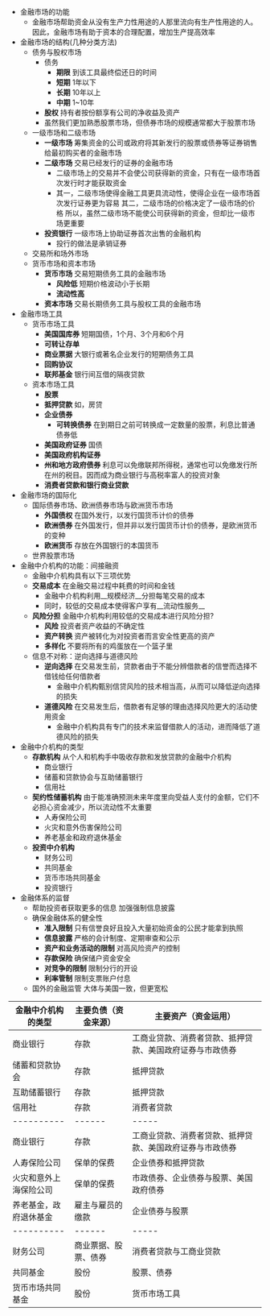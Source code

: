 * 金融市场的功能
  - 金融市场帮助资金从没有生产力性用途的人那里流向有生产性用途的人。因此，金融市场有助于资本的合理配置，增加生产提高效率
* 金融市场的结构(几种分类方法)
  * 债务与股权市场
    * 债务
      * __期限__ 到该工具最终偿还日的时间
      * __短期__ 1年以下
      * __长期__ 10年以上
      * __中期__ 1~10年
    * __股权__ 持有者按份额享有公司的净收益及资产
    - 虽然我们更加熟悉股票市场，但债券市场的规模通常都大于股票市场
  * 一级市场和二级市场
    * __一级市场__ 筹集资金的公司或政府将其新发行的股票或债券等证券销售给最初购买者的金融市场
    * __二级市场__ 交易已经发行的证券的金融市场
      - 二级市场上的交易并不会使公司获得新的资金，只有在一级市场首次发行时才能获取资金
      - 其一，二级市场使得金融工具更具流动性，使得企业在一级市场首次发行证券更为容易
        其二，二级市场的价格决定了一级市场的价格
        所以，虽然二级市场不能使公司获得新的资金，但却比一级市场更重要
    * __投资银行__ 一级市场上协助证券首次出售的金融机构
      - 投行的做法是承销证券
  * 交易所和场外市场
  * 货币市场和资本市场
    * __货币市场__ 交易短期债务工具的金融市场
      * __风险低__ 短期价格波动小于长期
      * __流动性高__
    * __资本市场__ 交易长期债务工具与股权工具的金融市场
* 金融市场工具
  * 货币市场工具
    * __美国国库券__ 短期国债，1个月、3个月和6个月
    * __可转让存单__
    * __商业票据__ 大银行或著名企业发行的短期债务工具
    * __回购协议__
    * __联邦基金__ 银行间互借的隔夜贷款
  * 资本市场工具
    * __股票__
    * __抵押贷款__ 如，房贷
    * __企业债券__
      * __可转换债券__ 在到期日之前可转换成一定数量的股票，利息比普通债券低
    * __美国政府证券__ 国债
    * __美国政府机构证券__
    * __州和地方政府债券__ 利息可以免缴联邦所得税，通常也可以免缴发行所在州的税目。因而成为商业银行与高税率富人的投资对象
    * __消费者贷款和银行商业贷款__
* 金融市场的国际化
  * 国际债券市场、欧洲债券市场与欧洲货币市场
    * __外国债权__ 在国外发行，以发行国货币计价的债券
    * __欧洲债券__ 在外国发行，但并非以发行国货币计价的债券，是欧洲货币的变种
    * __欧洲货币__ 存放在外国银行的本国货币
  * 世界股票市场
* 金融中介机构的功能：间接融资
  - 金融中介机构具有以下三项优势
  * __交易成本__ 在金融交易过程中耗费的时间和金钱
    - 金融中介机构利用__规模经济__分担每笔交易的成本
    - 同时，较低的交易成本使得客户享有__流动性服务__
  * __风险分担__ 金融中介机构利用较低的交易成本进行风险分担?
    * __风险__ 投资者资产收益的不确定性
    * __资产转换__ 资产被转化为对投资者而言安全性更高的资产
    * __多样化__ 不要将所有的鸡蛋放在一个篮子里
  * 信息不对称：逆向选择与道德风险
    * __逆向选择__ 在交易发生前，贷款者由于不能分辨借款者的信誉而选择不借钱给任何借款者
      - 金融中介机构甄别信贷风险的技术相当高，从而可以降低逆向选择的损失
    * __道德风险__ 在交易发生后，借款者有足够的理由选择风险更大的活动使用资金
      - 金融中介机构具有专门的技术来监督借款人的活动，进而降低了道德风险的损失
* 金融中介机构的类型
  * __存款机构__ 从个人和机构手中吸收存款和发放贷款的金融中介机构
    * 商业银行
    * 储蓄和贷款协会与互助储蓄银行
    * 信用社
  * __契约性储蓄机构__ 由于能准确预测未来年度里向受益人支付的金额，它们不必担心资金减少，所以流动性不太重要
    * 人寿保险公司
    * 火灾和意外伤害保险公司
    * 养老基金和政府退休基金
  * __投资中介机构__
    * 财务公司
    * 共同基金
    * 货币市场共同基金
    * 投资银行
* 金融体系的监督
  * 帮助投资者获取更多的信息 加强强制信息披露
  * 确保金融体系的健全性
    * __准入限制__ 只有信誉良好且投入大量初始资金的公民才能拿到执照
    * __信息披露__ 严格的会计制度、定期审查和公示
    * __资产和业务活动的限制__ 对高风险资产的控制
    * __存款保险__ 确保储户资金安全
    * __对竞争的限制__ 限制分行的开设
    * __利率管制__ 限制支票账户付息
  * 国外的金融监管 大体与美国一致，但更宽松


| 金融中介机构的类型     | 主要负债（资金来源） | 主要资产（资金运用）                                     |
| ----------             | ------               | -----                                                    |
| 商业银行               | 存款                 | 工商业贷款、消费者贷款、抵押贷款、美国政府证券与市政债券 |
| 储蓄和贷款协会         | 存款                 | 抵押贷款                                                 |
| 互助储蓄银行           | 存款                 | 抵押贷款                                                 |
| 信用社                 | 存款                 | 消费者贷款                                               |
| ----------             | ------               | -----                                                    |
| 商业银行               | 存款                 | 工商业贷款、消费者贷款、抵押贷款、美国政府证券与市政债券 |
| 人寿保险公司           | 保单的保费           | 企业债券和抵押贷款                                       |
| 火灾和意外上海保险公司 | 保单的保费           | 市政债券、企业债券与股票、美国政府债券                   |
| 养老基金，政府退休基金 | 雇主与雇员的缴款     | 企业债券与股票                                           |
| ----------             | ------               | -----                                                    |
| 财务公司               | 商业票据、股票、债券 | 消费者贷款与工商业贷款                                   |
| 共同基金               | 股份                 | 股票、债券                                               |
| 货币市场共同基金       | 股份                 | 货币市场工具                                             |
